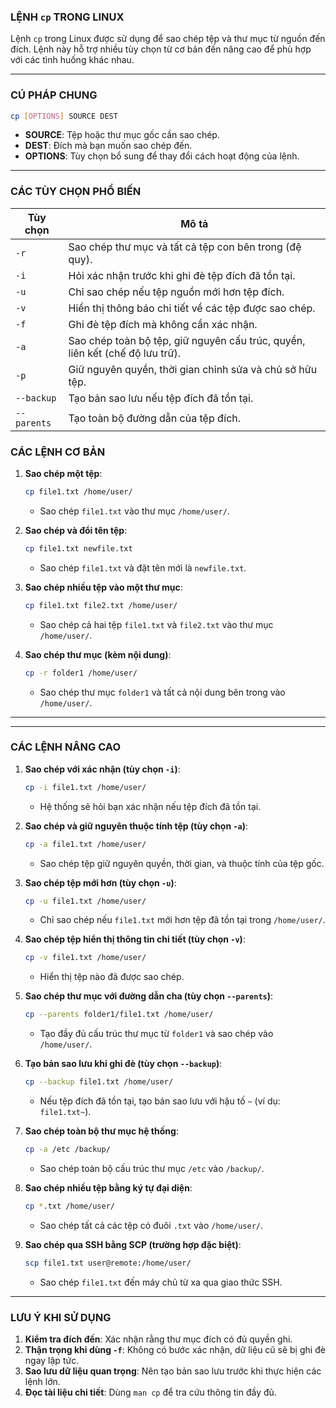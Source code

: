### **LỆNH `cp` TRONG LINUX**  

Lệnh `cp` trong Linux được sử dụng để sao chép tệp và thư mục từ nguồn đến đích. Lệnh này hỗ trợ nhiều tùy chọn từ cơ bản đến nâng cao để phù hợp với các tình huống khác nhau.  

---

### **CÚ PHÁP CHUNG**  
```bash
cp [OPTIONS] SOURCE DEST
```  
- **SOURCE**: Tệp hoặc thư mục gốc cần sao chép.  
- **DEST**: Đích mà bạn muốn sao chép đến.  
- **OPTIONS**: Tùy chọn bổ sung để thay đổi cách hoạt động của lệnh.  

---
### **CÁC TÙY CHỌN PHỔ BIẾN**  

| **Tùy chọn** | **Mô tả**                                                                 |  
|--------------|---------------------------------------------------------------------------|  
| `-r`         | Sao chép thư mục và tất cả tệp con bên trong (đệ quy).                   |  
| `-i`         | Hỏi xác nhận trước khi ghi đè tệp đích đã tồn tại.                       |  
| `-u`         | Chỉ sao chép nếu tệp nguồn mới hơn tệp đích.                            |  
| `-v`         | Hiển thị thông báo chi tiết về các tệp được sao chép.                   |  
| `-f`         | Ghi đè tệp đích mà không cần xác nhận.                                   |  
| `-a`         | Sao chép toàn bộ tệp, giữ nguyên cấu trúc, quyền, liên kết (chế độ lưu trữ). |  
| `-p`         | Giữ nguyên quyền, thời gian chỉnh sửa và chủ sở hữu tệp.                |  
| `--backup`   | Tạo bản sao lưu nếu tệp đích đã tồn tại.                                 |  
| `--parents`  | Tạo toàn bộ đường dẫn của tệp đích.                                      |  


### **CÁC LỆNH CƠ BẢN**  

1. **Sao chép một tệp**:  
   ```bash
   cp file1.txt /home/user/
   ```  
   - Sao chép `file1.txt` vào thư mục `/home/user/`.  

2. **Sao chép và đổi tên tệp**:  
   ```bash
   cp file1.txt newfile.txt
   ```  
   - Sao chép `file1.txt` và đặt tên mới là `newfile.txt`.  

3. **Sao chép nhiều tệp vào một thư mục**:  
   ```bash
   cp file1.txt file2.txt /home/user/
   ```  
   - Sao chép cả hai tệp `file1.txt` và `file2.txt` vào thư mục `/home/user/`.  

4. **Sao chép thư mục (kèm nội dung)**:  
   ```bash
   cp -r folder1 /home/user/
   ```  
   - Sao chép thư mục `folder1` và tất cả nội dung bên trong vào `/home/user/`.  

---
---


### **CÁC LỆNH NÂNG CAO**  

1. **Sao chép với xác nhận (tùy chọn `-i`)**:  
   ```bash
   cp -i file1.txt /home/user/
   ```  
   - Hệ thống sẽ hỏi bạn xác nhận nếu tệp đích đã tồn tại.  

2. **Sao chép và giữ nguyên thuộc tính tệp (tùy chọn `-a`)**:  
   ```bash
   cp -a file1.txt /home/user/
   ```  
   - Sao chép tệp giữ nguyên quyền, thời gian, và thuộc tính của tệp gốc.  

3. **Sao chép tệp mới hơn (tùy chọn `-u`)**:  
   ```bash
   cp -u file1.txt /home/user/
   ```  
   - Chỉ sao chép nếu `file1.txt` mới hơn tệp đã tồn tại trong `/home/user/`.  

4. **Sao chép tệp hiển thị thông tin chi tiết (tùy chọn `-v`)**:  
   ```bash
   cp -v file1.txt /home/user/
   ```  
   - Hiển thị tệp nào đã được sao chép.  

5. **Sao chép thư mục với đường dẫn cha (tùy chọn `--parents`)**:  
   ```bash
   cp --parents folder1/file1.txt /home/user/
   ```  
   - Tạo đầy đủ cấu trúc thư mục từ `folder1` và sao chép vào `/home/user/`.  

6. **Tạo bản sao lưu khi ghi đè (tùy chọn `--backup`)**:  
   ```bash
   cp --backup file1.txt /home/user/
   ```  
   - Nếu tệp đích đã tồn tại, tạo bản sao lưu với hậu tố `~` (ví dụ: `file1.txt~`).  

7. **Sao chép toàn bộ thư mục hệ thống**:  
   ```bash
   cp -a /etc /backup/
   ```  
   - Sao chép toàn bộ cấu trúc thư mục `/etc` vào `/backup/`.  

8. **Sao chép nhiều tệp bằng ký tự đại diện**:  
   ```bash
   cp *.txt /home/user/
   ```  
   - Sao chép tất cả các tệp có đuôi `.txt` vào `/home/user/`.  

9. **Sao chép qua SSH bằng SCP (trường hợp đặc biệt)**:  
   ```bash
   scp file1.txt user@remote:/home/user/
   ```  
   - Sao chép `file1.txt` đến máy chủ từ xa qua giao thức SSH.  

---

### **LƯU Ý KHI SỬ DỤNG**  
1. **Kiểm tra đích đến**: Xác nhận rằng thư mục đích có đủ quyền ghi.  
2. **Thận trọng khi dùng `-f`**: Không có bước xác nhận, dữ liệu cũ sẽ bị ghi đè ngay lập tức.  
3. **Sao lưu dữ liệu quan trọng**: Nên tạo bản sao lưu trước khi thực hiện các lệnh lớn.  
4. **Đọc tài liệu chi tiết**: Dùng `man cp` để tra cứu thông tin đầy đủ.  
